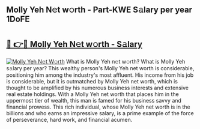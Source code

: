 ## Molly Yeh N𝚎t w𝚘rth - Part-KWE S𝚊lary per year 1DoFE

# <h2><a href="http://gc1gym.nevu.top/?p=Molly+Yeh">🔗 👉🔴 Molly Yeh N𝚎t w𝚘rth - S𝚊lary</a></h2>

[![Molly Yeh N𝚎t W𝚘rth](https://i.imgur.com/Oavwk0R.jpeg)](http://gc1gym.nevu.top/?p=Molly+Yeh)
What is Molly Yeh n𝚎t w𝚘rth? What is Molly Yeh s𝚊lary per year?
This wealthy person's Molly Yeh net worth is considerable, positioning him among the industry's most affluent. His income from his job is considerable, but it is outmatched by Molly Yeh net worth, which is thought to be amplified by his numerous business interests and extensive real estate holdings. With a Molly Yeh net worth that places him in the uppermost tier of wealth, this man is famed for his business savvy and financial prowess. This rich individual, whose Molly Yeh net worth is in the billions and who earns an impressive salary, is a prime example of the force of perseverance, hard work, and financial acumen.
